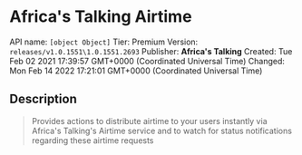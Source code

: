 # Africa's Talking Airtime
API name: `[object Object]`
Tier: Premium
Version: `releases/v1.0.1551\1.0.1551.2693`
Publisher: **Africa's Talking**
Created: Tue Feb 02 2021 17:39:57 GMT+0000 (Coordinated Universal Time)
Changed: Mon Feb 14 2022 17:21:01 GMT+0000 (Coordinated Universal Time)

## Description
> Provides actions to distribute airtime to your users instantly via Africa's Talking's Airtime service and to watch for status notifications regarding these airtime requests
